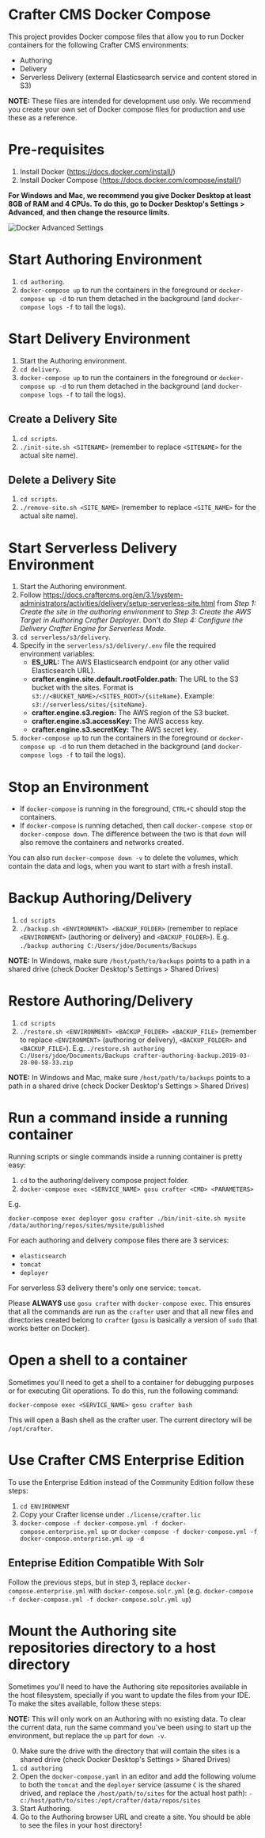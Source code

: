 # Crafter CMS Docker Compose

This project provides Docker compose files that allow you to run Docker containers for the following Crafter CMS 
environments:

* Authoring
* Delivery
* Serverless Delivery (external Elasticsearch service and content stored in S3)

**NOTE:** These files are intended for development use only. We recommend you create your own set of Docker compose
files for production and use these as a reference.

# Pre-requisites

1. Install Docker (https://docs.docker.com/install/)
2. Install Docker Compose (https://docs.docker.com/compose/install/)

**For Windows and Mac, we recommend you give Docker Desktop at least 8GB of RAM and 4 CPUs. To do this, go to Docker 
Desktop's Settings > Advanced, and then change the resource limits.**

![Docker Advanced Settings](docker-advanced-settings.png)

# Start Authoring Environment

1. `cd authoring`.
2. `docker-compose up` to run the containers in the foreground or `docker-compose up -d` to run them detached in the 
background (and `docker-compose logs -f` to tail the logs).

# Start Delivery Environment

1. Start the Authoring environment.
2. `cd delivery`.
3. `docker-compose up` to run the containers in the foreground or `docker-compose up -d` to run them detached in the 
background (and `docker-compose logs -f` to tail the logs).

## Create a Delivery Site

1. `cd scripts`.
2. `./init-site.sh <SITENAME>` (remember to replace `<SITENAME>` for the actual site name).

## Delete a Delivery Site

1. `cd scripts`.
2. `./remove-site.sh <SITE_NAME>` (remember to replace `<SITE_NAME>` for the actual site name).

# Start Serverless Delivery Environment

1. Start the Authoring environment.
2. Follow https://docs.craftercms.org/en/3.1/system-administrators/activities/delivery/setup-serverless-site.html from
*Step 1: Create the site in the authoring environment* to *Step 3: Create the AWS Target in Authoring Crafter Deployer*.
Don't do *Step 4: Configure the Delivery Crafter Engine for Serverless Mode*.
3. `cd serverless/s3/delivery`.
4. Specify in the `serverless/s3/delivery/.env` file the required environment variables: 
   - **ES_URL:** The AWS Elasticsearch endpoint (or any other valid Elasticsearch URL).
   - **crafter.engine.site.default.rootFolder.path:** The URL to the S3 bucket with the sites. Format is 
     `s3://<BUCKET_NAME>/<SITES_ROOT>/{siteName}`. Example: `s3://serverless/sites/{siteName}`.
   - **crafter.engine.s3.region:** The AWS region of the S3 bucket.
   - **crafter.engine.s3.accessKey:** The AWS access key.
   - **crafter.engine.s3.secretKey:** The AWS secret key.
5. `docker-compose up` to run the containers in the foreground or `docker-compose up -d` to run them detached in the 
background (and `docker-compose logs -f` to tail the logs).

# Stop an Environment

- If `docker-compose` is running in the foreground, `CTRL+C` should stop the containers.
- If `docker-compose` is running detached, then call `docker-compose stop` or `docker-compose down`. The difference
between the two is that `down` will also remove the containers and networks created.

You can also run `docker-compose down -v` to delete the volumes, which contain the data and logs, when you want to 
start with a fresh install.

# Backup Authoring/Delivery

1. `cd scripts`
2. `./backup.sh <ENVIRONMENT> <BACKUP_FOLDER>` (remember to replace `<ENVIRONMENT>` (authoring or delivery) and `<BACKUP_FOLDER>`). E.g. `./backup authoring C:/Users/jdoe/Documents/Backups`

**NOTE:** In Windows, make sure `/host/path/to/backups` points to a path in a shared drive (check Docker Desktop's 
Settings > Shared Drives)

# Restore Authoring/Delivery

1. `cd scripts`
2. `./restore.sh <ENVIRONMENT> <BACKUP_FOLDER> <BACKUP_FILE>` (remember to replace `<ENVIRONMENT>` (authoring or delivery), `<BACKUP_FOLDER>` and `<BACKUP_FILE>`). E.g. `./restore.sh authoring C:/Users/jdoe/Documents/Backups crafter-authoring-backup.2019-03-28-00-58-33.zip`

**NOTE:** In Windows and Mac, make sure `/host/path/to/backups` points to a path in a shared drive (check Docker 
Desktop's Settings > Shared Drives)

# Run a command inside a running container

Running scripts or single commands inside a running container is pretty easy:

1. `cd` to the authoring/delivery compose project folder.
2. `docker-compose exec <SERVICE_NAME> gosu crafter <CMD> <PARAMETERS>`

E.g.

`docker-compose exec deployer gosu crafter ./bin/init-site.sh mysite /data/authoring/repos/sites/mysite/published`

For each authoring and delivery compose files there are 3 services:

- `elasticsearch`
- `tomcat`
- `deployer`

For serverless S3 delivery there's only one service: `tomcat`.

Please **ALWAYS** use `gosu crafter` with `docker-compose exec`. This ensures that all the commands are run as the 
`crafter` user and that all new files and directories created belong to `crafter` (`gosu` is basically a version
of `sudo` that works better on Docker).

# Open a shell to a container

Sometimes you'll need to get a shell to a container for debugging purposes or for executing Git operations. To do this, 
run the following command:

`docker-compose exec <SERVICE_NAME> gosu crafter bash`

This will open a Bash shell as the crafter user. The current directory will be `/opt/crafter`.

# Use Crafter CMS Enterprise Edition

To use the Enterprise Edition instead of the Community Edition follow these steps:

1. `cd ENVIRONMENT`
2. Copy your Crafter license under `./license/crafter.lic`
3. `docker-compose -f docker-compose.yml -f docker-compose.enterprise.yml up` or 
`docker-compose -f docker-compose.yml -f docker-compose.enterprise.yml up -d`

## Enteprise Edition Compatible With Solr

Follow the previous steps, but in step 3, replace `docker-compose.enterprise.yml` with `docker-compose.solr.yml` 
(e.g. `docker-compose -f docker-compose.yml -f docker-compose.solr.yml up`)

# Mount the Authoring site repositories directory to a host directory

Sometimes you'll need to have the Authoring site repositories available in the host filesystem, specially if 
you want to update the files from your IDE. To make the sites available, follow these steps:

**NOTE:** This will only work on an Authoring with no existing data. To clear the current data, run the same
command you've been using to start up the environment, but replace the `up` part for `down -v`.

0. Make sure the drive with the directory that will contain the sites is a shared drive (check Docker Desktop's 
Settings > Shared Drives)
1. `cd authoring`
2. Open the `docker-compose.yaml` in an editor and add the following volume to both the `tomcat` and the `deployer` 
service (assume `C` is the shared drived, and replace the `/host/path/to/sites` for the actual host path): 
`- c:/host/path/to/sites:/opt/crafter/data/repos/sites`
3. Start Authoring.
4. Go to the Authoring browser URL and create a site. You should be able to see the files in your host directory!
